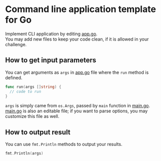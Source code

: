 # Command line application template for Go

Implement CLI application by editing [app.go](app.go).  
You may add new files to keep your code clean, if it is allowed in your challenge.

## How to get input parameters
You can get arguments as `args` in [app.go](app.go) file where the `run` method is defined.  

``` go
func run(args []string) {
  // code to run
}
```

`args` is simply came from `os.Args`, passed by `main` function in [main.go](main.go). [main.go](main.go) is also an editable file; if you want to parse options, you may customize this file as well.

## How to output result
You can use `fmt.Println` methods to output your results.

``` go
fmt.Println(args)
```
